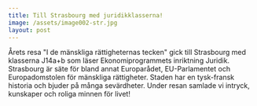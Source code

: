 ```yaml
---
title: Till Strasbourg med juridikklasserna!
image: /assets/image002-str.jpg
layout: post
---
```


Årets resa "I de mänskliga rättigheternas tecken" gick till Strasbourg med klasserna J14a+b som läser Ekonomiprogrammets inriktning Juridik. Strasbourg är säte för bland annat Europarådet, EU-Parlamentet och Europadomstolen för mänskliga rättigheter. Staden har en tysk-fransk historia och bjuder på många sevärdheter. Under resan samlade vi intryck, kunskaper och roliga minnen för livet!
